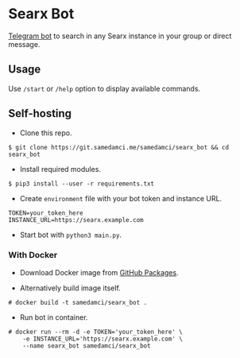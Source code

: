# Searx Bot

[Telegram bot](https://t.me/ssearx_bot) to search in any Searx instance in your group or direct message.

## Usage

Use `/start` or `/help` option to display available commands.

## Self-hosting

+ Clone this repo.
```
$ git clone https://git.samedamci.me/samedamci/searx_bot && cd searx_bot
```
+ Install required modules.
```
$ pip3 install --user -r requirements.txt
```
+ Create `environment` file with your bot token and instance URL.
```
TOKEN=your_token_here
INSTANCE_URL=https://searx.example.com
```
+ Start bot with `python3 main.py`.

### With Docker

+ Download Docker image from [GitHub Packages](https://github.com/samedamci/searx_bot/packages).

+ Alternatively build image itself.
```
# docker build -t samedamci/searx_bot .
```
+ Run bot in container.
```
# docker run --rm -d -e TOKEN='your_token_here' \
	-e INSTANCE_URL='https://searx.example.com' \
	--name searx_bot samedamci/searx_bot
```
